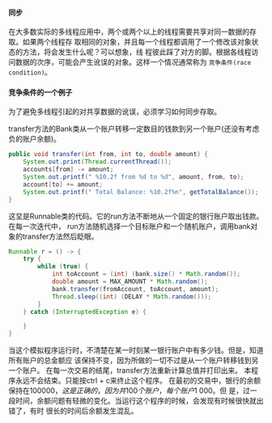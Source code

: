 #### 同步
在大多数实际的多线程应用中，两个或两个以上的线程需要共享对同一数据的存取。如果两个线程存
取相同的对象，并且每一个线程都调用了一个修改该对象状态的方法，将会发生什么呢？可以想象，线
程彼此踩了对方的脚。根据各线程访问数据的次序，可能会产生讹误的对象。这样一个情况通常称为
`竞争条件(race condition)`。


#### 竞争条件的一个例子
为了避免多线程引起的对共享数据的讹误，必须学习如何同步存取。

transfer方法的Bank类从一个账户转移一定数目的钱款到另一个账户(还没有考虑负的账户余额)。
```java
public void transfer(int from, int to, double amount) {
	System.out.print(Thread.currentThread());
	accounts[from] -= amount;
	System.out.printf(" %10.2f from %d to %d", amount, from, to);
	account[to] += amount;
	System.out.printf(" Total Balance: %10.2f%n", getTotalBalance());
}
```
这圼是Runnable类的代码。它的run方法不断地从一个固定的银行账户取出钱款。在每一次迭代中，
run方法随机选择一个目标账户和一个随机账户，调用bank对象的transfer方法然后眨眼。
```java
Runnable r = () -> {
	try {
		while (true) {
			int toAccount = (int) (bank.size() * Math.random());
			double amount = MAX_AMOUNT * Math.random();
			bank.transfer(fromAccount, toAccount, amount);
			Thread.sleep((int) (DELAY * Math.random()));
		}
	} catch (InterruptedException e) {

	}
}
```
当这个模拟程序运行时，不清楚在某一时刻某一银行账户中有多少钱。但是，知道所有账户的总金额应
该保持不变，因为所做的一切不过是从一个账户转移钱到另一个账户。
在每一次交易的结尾，transfer方法重新计算总值并打印出来。
本程序永远不会结束。只能按ctrl + c来终止这个程序。
在最初的交易中，银行的余额保持在$100 000，这是正确的，因为共100个账户，每个账户$1 000。但
是，过一段时间，余额问题有轻微的变化。当运行这个程序的时候，会发现有时候很快就出错了，有时
很长的时间后余额发生混乱。
